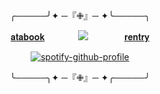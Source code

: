 <div id="header" align="center">

╭─────╯✦ ─『✙』─ ✦╰─────╮

[𝐚𝐭𝐚𝐛𝐨𝐨𝐤](https://spiritbox.atabook.org/)   　   　   　![](https://64.media.tumblr.com/06592d6d886110bca0ece57e52df9300/0f1dd797b5574c42-fc/s75x75_c1/b63d5e0c5531bbafd92a715baaacb9532d5b2372.gifv) 　   　   　  [𝐫𝐞𝐧𝐭𝐫𝐲](https://rentry.co/extaused) 

[![spotify-github-profile](https://spotify-github-profile.kittinanx.com/api/view?uid=31vqck2xnl327xecntooe7ptxtrq&cover_image=true&theme=novatorem&show_offline=false&background_color=121212&interchange=true&bar_color=ff0000&bar_color_cover=false)](https://spotify-github-profile.kittinanx.com/api/view?uid=31vqck2xnl327xecntooe7ptxtrq&redirect=true)

╰─────╮✦ ─『✙』─ ✦╭─────╯
